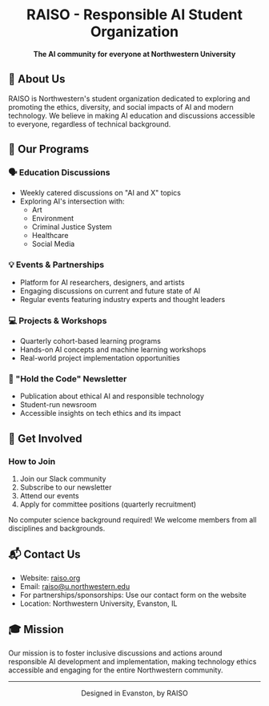 <div align="center">
  
# RAISO - Responsible AI Student Organization
**The AI community for everyone at Northwestern University**

</div>

## 🎯 About Us

RAISO is Northwestern's student organization dedicated to exploring and promoting the ethics, diversity, and social impacts of AI and modern technology. We believe in making AI education and discussions accessible to everyone, regardless of technical background.

## 🌟 Our Programs

### 🗣️ Education Discussions
- Weekly catered discussions on "AI and X" topics
- Exploring AI's intersection with:
  - Art
  - Environment
  - Criminal Justice System
  - Healthcare
  - Social Media

### 💡 Events & Partnerships
- Platform for AI researchers, designers, and artists
- Engaging discussions on current and future state of AI
- Regular events featuring industry experts and thought leaders

### 💻 Projects & Workshops
- Quarterly cohort-based learning programs
- Hands-on AI concepts and machine learning workshops
- Real-world project implementation opportunities

### 📰 "Hold the Code" Newsletter
- Publication about ethical AI and responsible technology
- Student-run newsroom
- Accessible insights on tech ethics and its impact

## 🤝 Get Involved

### How to Join
1. Join our Slack community
2. Subscribe to our newsletter
3. Attend our events
4. Apply for committee positions (quarterly recruitment)

No computer science background required! We welcome members from all disciplines and backgrounds.

## 📬 Contact Us

- Website: [raiso.org](http://raiso.org)
- Email: [raiso@u.northwestern.edu](mailto:raiso@u.northwestern.edu)
- For partnerships/sponsorships: Use our contact form on the website
- Location: Northwestern University, Evanston, IL

## 🎓 Mission

Our mission is to foster inclusive discussions and actions around responsible AI development and implementation, making technology ethics accessible and engaging for the entire Northwestern community.

---

<div align="center">

Designed in Evanston, by RAISO

</div>
